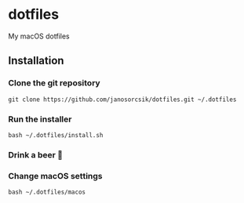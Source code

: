 # dotfiles

My macOS dotfiles

## Installation

### Clone the git repository

`git clone https://github.com/janosorcsik/dotfiles.git ~/.dotfiles`

### Run the installer

`bash ~/.dotfiles/install.sh`

### Drink a beer 🍺

### Change macOS settings

`bash ~/.dotfiles/macos`
